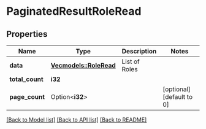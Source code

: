 # PaginatedResultRoleRead

## Properties

Name | Type | Description | Notes
------------ | ------------- | ------------- | -------------
**data** | [**Vec<models::RoleRead>**](RoleRead.md) | List of Roles | 
**total_count** | **i32** |  | 
**page_count** | Option<**i32**> |  | [optional][default to 0]

[[Back to Model list]](../README.md#documentation-for-models) [[Back to API list]](../README.md#documentation-for-api-endpoints) [[Back to README]](../README.md)


